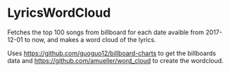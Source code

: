 # LyricsWordCloud
Fetches the top 100 songs from billboard for each date avaible from 2017-12-01 to now, and makes a word cloud of the lyrics.

Uses https://github.com/guoguo12/billboard-charts to get the billboards data and https://github.com/amueller/word_cloud to create the wordcloud.
